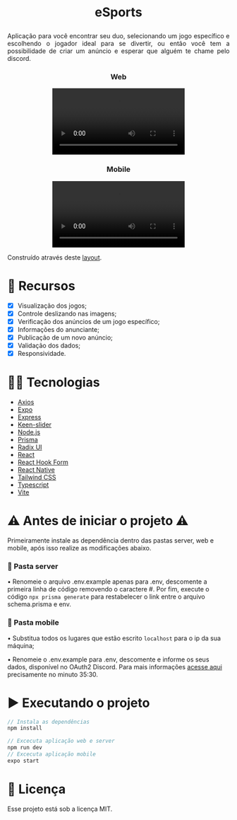 # <p align="center">eSports</p>

<p align="justify">Aplicação para você encontrar seu duo, selecionando um jogo específico e escolhendo o jogador ideal para se divertir, ou então você tem a possibilidade de criar um anúncio e esperar que alguém te chame pelo discord.</p>

### <p align="center">Web</p>
<p align="center">
  <video src="https://user-images.githubusercontent.com/29473781/193426386-400433fe-a110-4f21-b149-01581362f01e.mp4"/>
  <br>
</p>

### <p align="center">Mobile</p>
<p align="center">
  <video src="https://user-images.githubusercontent.com/29473781/208524574-00c3ce38-138f-4dc7-8138-79c2fba70aca.mp4"/>
  <br>
</p>

Construído através deste [layout](https://www.figma.com/file/8yPqlNjGBpJ7sDSEma7Jm4/NLW-eSports-(Community)?node-id=0%3A1&t=7sZiMgKJOwNzPyWG-1).

# :pushpin: Recursos

- [x] Visualização dos jogos;
- [x] Controle deslizando nas imagens;
- [x] Verificação dos anúncios de um jogo específico;
- [x] Informações do anunciante;
- [x] Publicação de um novo anúncio;
- [x] Validação dos dados;
- [x] Responsividade.
 
# 👨‍💻 Tecnologias

- [Axios](https://axios-http.com/docs/intro)
- [Expo](https://expo.dev/)
- [Express](https://expressjs.com/pt-br/)
- [Keen-slider](https://keen-slider.io/)
- [Node.js](https://nodejs.org/en/)
- [Prisma](https://www.prisma.io/)
- [Radix UI](https://www.radix-ui.com/)
- [React](https://pt-br.reactjs.org/)
- [React Hook Form](https://react-hook-form.com/)
- [React Native](https://reactnative.dev/)
- [Tailwind CSS](https://tailwindcss.com/)
- [Typescript](https://www.typescriptlang.org/)
- [Vite](https://vitejs.dev/) 
 
# ⚠️ Antes de iniciar o projeto ⚠️

Primeiramente instale as dependência dentro das pastas server, web e mobile, após isso realize as modificações abaixo.
 
### :file_folder: Pasta server
• Renomeie o arquivo .env.example apenas para .env, descomente a primeira linha de código removendo o caractere #. Por fim, execute o código `npx prisma generate` para restabelecer o link entre o arquivo schema.prisma e env.

### :file_folder: Pasta mobile
• Substitua todos os lugares que estão escrito `localhost` para o ip da sua máquina;

• Renomeie o .env.example para .env, descomente e informe os seus dados, disponível no OAuth2 Discord. Para mais informações [acesse aqui](https://www.youtube.com/watch?v=z4A0YHGb8N0&t=2562s) precisamente no minuto 35:30.

# ▶️ Executando o projeto
```js
// Instala as dependências
npm install

// Excecuta aplicação web e server
npm run dev
// Excecuta aplicação mobile
expo start
```

# 📄 Licença

Esse projeto está sob a licença MIT.
